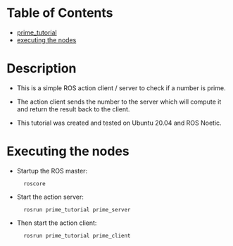 # Table of Contents
- [prime_tutorial](#Description)
- [executing the nodes](#Prime_action_client_server)



# Description


- This is a simple ROS action client / server to check if a number is prime. 

- The action client sends the number to the server which will compute it and return the result back to the client.

- This tutorial was created and tested on Ubuntu 20.04 and ROS Noetic.




# Executing the nodes


- Startup the ROS master:

       
        roscore


- Start the action server:

       
        rosrun prime_tutorial prime_server


- Then start the action client:


        rosrun prime_tutorial prime_client
